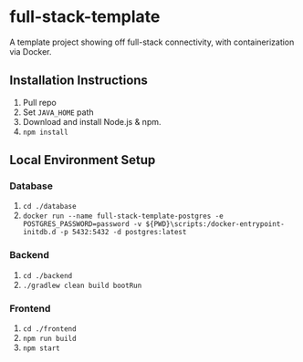 # full-stack-template
A template project showing off full-stack connectivity, with containerization via Docker.

## Installation Instructions
1. Pull repo
2. Set `JAVA_HOME` path
3. Download and install Node.js & npm.
4. `npm install`

## Local Environment Setup
### Database
1. `cd ./database`
2. `docker run --name full-stack-template-postgres -e POSTGRES_PASSWORD=password -v ${PWD}\scripts:/docker-entrypoint-initdb.d -p 5432:5432 -d postgres:latest`

### Backend
1. `cd ./backend`
2. `./gradlew clean build bootRun`

### Frontend
1. `cd ./frontend`
2. `npm run build`
3. `npm start`

